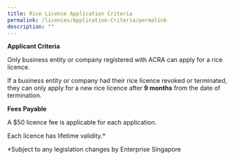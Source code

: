 ```yaml
---
title: Rice Licence Application Criteria
permalink: /licences/Application-Criteria/permalink
description: ""
---
```


**Applicant Criteria**

Only business entity or company registered with ACRA can apply for a rice licence. 

If a business entity or company had their rice licence revoked or terminated, they can only apply for a new rice licence after **9 months** from the date of termination.  

**Fees Payable**

A $50 licence fee is applicable for each application. 

Each licence has lifetime validity.*

*Subject to any legislation changes by Enterprise Singapore